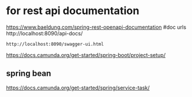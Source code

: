 # for rest api documentation
https://www.baeldung.com/spring-rest-openapi-documentation
#doc urls
http://localhost:8090/api-docs/

    http://localhost:8090/swagger-ui.html

[//]: # (camunda)
https://docs.camunda.org/get-started/spring-boot/project-setup/


## spring bean
https://docs.camunda.org/get-started/spring/service-task/